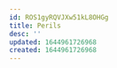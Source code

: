 ```yaml
---
id: ROS1gyRQVJXw51kL8OHGg
title: Perils
desc: ''
updated: 1644961726968
created: 1644961726968
---
```


